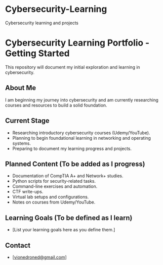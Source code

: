 # Cybersecurity-Learning
Cybersecurity learning and projects
# Cybersecurity Learning Portfolio - Getting Started

This repository will document my initial exploration and learning in cybersecurity.

## About Me

I am beginning my journey into cybersecurity and am currently researching courses and resources to build a solid foundation.

## Current Stage

* Researching introductory cybersecurity courses (Udemy/YouTube).
* Planning to begin foundational learning in networking and operating systems.
* Preparing to document my learning progress and projects.

## Planned Content (To be added as I progress)

* Documentation of CompTIA A+ and Network+ studies.
* Python scripts for security-related tasks.
* Command-line exercises and automation.
* CTF write-ups.
* Virtual lab setups and configurations.
* Notes on courses from Udemy/YouTube.

## Learning Goals (To be defined as I learn)

* [List your learning goals here as you define them.]

## Contact

* [vionedroned@gmail.com] 
